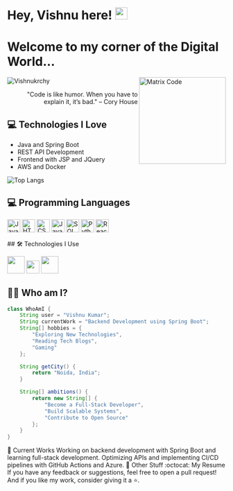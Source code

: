 # Hey, Vishnu here! <img src="https://media.giphy.com/media/hvRJCLFzcasrR4ia7z/giphy.gif" width="28px" height="28px">

<h1>Welcome to my corner of the Digital World...</h1> 
<img src='https://github.com/MarikIshtar007/MarikIshtar007/blob/master/images/matrix.gif' alt='Matrix Code' align='right' width='200'/>

<p align="left"> <img src="https://komarev.com/ghpvc/?username=Vishnukrchy" alt="Vishnukrchy" /> </p> 

<div style="text-align: right">
"Code is like humor. When you have to explain it, it’s bad." – Cory House
</div>

## :computer: Technologies I Love
- Java and Spring Boot
- REST API Development
- Frontend with JSP and JQuery
- AWS and Docker

<img src="https://github-readme-stats.vercel.app/api/top-langs/?username=Vishnukrchy&layout=compact" alt="Top Langs" />

## 💻 Programming Languages
<p> <img src='https://github.com/MarikIshtar007/MarikIshtar007/blob/master/images/java.svg' width='30' alt='Java'/> <img src='https://github.com/MarikIshtar007/MarikIshtar007/blob/master/images/html.svg' width='30' alt='HTML'/> <img src='https://github.com/MarikIshtar007/MarikIshtar007/blob/master/images/css.svg' width='30' alt='CSS'/> <img src='https://github.com/MarikIshtar007/MarikIshtar007/blob/master/images/js.svg' width='30' alt='JavaScript'/> <img src='https://github.com/MarikIshtar007/MarikIshtar007/blob/master/images/sql.svg' width='30' alt='SQL'/> <img src='https://github.com/MarikIshtar007/MarikIshtar007/blob/master/images/python.svg' width='30' alt='Python'/> <img src='https://github.com/MarikIshtar007/MarikIshtar007/blob/master/images/react.svg' width='30' alt='React'/> </p>
## 🛠️ Technologies I Use
<p>
<img src='https://github.com/MarikIshtar007/MarikIshtar007/blob/master/images/docker.svg' width='40'/> 
<img src='https://github.com/MarikIshtar007/MarikIshtar007/blob/master/images/git.svg' width='30'/> 
<img src='https://github.com/MarikIshtar007/MarikIshtar007/blob/master/images/aws.svg' width='40'/>
</p>

## 👨‍💻 Who am I?
```java
class WhoAmI {
    String user = "Vishnu Kumar";
    String currentWork = "Backend Development using Spring Boot";
    String[] hobbies = {
        "Exploring New Technologies",
        "Reading Tech Blogs",
        "Gaming"
    };

    String getCity() {
        return "Noida, India";
    }

    String[] ambitions() {
        return new String[] {
            "Become a Full-Stack Developer",
            "Build Scalable Systems",
            "Contribute to Open Source"
        };
    }
}
```
🔨 Current Works
Working on backend development with Spring Boot and learning full-stack development.
Optimizing APIs and implementing CI/CD pipelines with GitHub Actions and Azure.
📜 Other Stuff
:octocat: My Resume
If you have any feedback or suggestions, feel free to open a pull request!
And if you like my work, consider giving it a ⭐.
